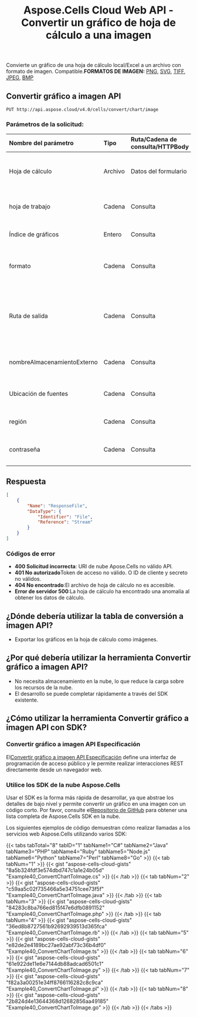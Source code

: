 ﻿---
title: Aspose.Cells Cloud Web API - Convertir un gráfico de hoja de cálculo a una imagen
second_title: Documen
ArticleTitle: Convert a Spreadsheet Chart to an Imag
linktitle: Convertir gráfico a imagen
type: docs
url: /es/convert-chart-to-image/
keywords: convert chart to image, png, svg, tiff, jpg, bmp, convert a Spreadsheet chart to png,convert an Excel chart to svg, convert an Excel chart to jpg, convert a Spreadsheet chart to bmp, convert an Excel chart to tif
description: Convierta un gráfico de un archivo de hoja de cálculo local/Excel a un archivo de imagen con Aspose.Cells Cloud Web API
weight: 100
kwords: Convertir un gráfico Excel a imagen, png, svg, tiff, jpg, bmp, hoja de cálculo
---
Convierte un gráfico de una hoja de cálculo local/Excel a un archivo con formato de imagen. Compatible.**FORMATOS DE IMAGEN:** [PNG](https://docs.fileformat.com/image/png/), [SVG](https://docs.fileformat.com/page-description-language/svg/), [TIFF](https://docs.fileformat.com/image/tiff/), [JPEG](https://docs.fileformat.com/image/jpeg/), [BMP](https://docs.fileformat.com/image/bmp/)

## **Convertir gráfico a imagen API**

```http
PUT http://api.aspose.cloud/v4.0/cells/convert/chart/image
```

### **Parámetros de la solicitud:**

| Nombre del parámetro| Tipo| Ruta/Cadena de consulta/HTTPBody| Descripción|
|:- |:- |:- |:- |
|Hoja de cálculo|Archivo|Datos del formulario|Sube el archivo de hoja de cálculo que contiene el gráfico.|
|hoja de trabajo|Cadena|Consulta|Especifique el nombre de la hoja de trabajo si corresponde.|
|Índice de gráficos|Entero|Consulta|Índice del gráfico a convertir.|
|formato|Cadena|Consulta|(Obligatorio) El tipo de imagen deseado (por ejemplo, svg, png, jpg).|
|Ruta de salida|Cadena|Consulta|(Opcional) La ruta de la carpeta donde se almacena el libro de trabajo; el valor predeterminado es nulo.|
|nombreAlmacenamientoExterno|Cadena|Consulta|Nombre del almacenamiento para el archivo de salida.|
|Ubicación de fuentes|Cadena|Consulta|Especifique fuentes personalizadas si es necesario.|
|región|Cadena|Consulta|Establecer la región de la hoja de cálculo.|
|contraseña|Cadena|Consulta|La contraseña para abrir el archivo de hoja de cálculo.|

## **Respuesta**

```json
[
    {
        "Name": "ResponseFile",
        "DataType": {
            "Identifier": "File",
            "Reference": "Stream"
        }
    }
]
```

### Códigos de error

- **400 Solicitud incorrecta**: URI de nube Apose.Cells no válido API.
- **401 No autorizado**Token de acceso no válido. O ID de cliente y secreto no válidos.
- **404 No encontrado**:El archivo de hoja de cálculo no es accesible.
- **Error de servidor 500**:La hoja de cálculo ha encontrado una anomalía al obtener los datos de cálculo.

## ¿Dónde debería utilizar la tabla de conversión a imagen API?

- Exportar los gráficos en la hoja de cálculo como imágenes.

## ¿Por qué debería utilizar la herramienta Convertir gráfico a imagen API?

- No necesita almacenamiento en la nube, lo que reduce la carga sobre los recursos de la nube.
- El desarrollo se puede completar rápidamente a través del SDK existente.

## ¿Cómo utilizar la herramienta Convertir gráfico a imagen API con SDK?

### Convertir gráfico a imagen API Especificación

 El[Convertir gráfico a imagen API Especificación](https://reference.aspose.cloud/cells/#/ConversionController/ConvertChartToImage) define una interfaz de programación de acceso público y le permite realizar interacciones REST directamente desde un navegador web.

### Utilice los SDK de la nube Aspose.Cells

Usar el SDK es la forma más rápida de desarrollar, ya que abstrae los detalles de bajo nivel y permite convertir un gráfico en una imagen con un código corto.
 Por favor, consulte el[Repositorio de GitHub](https://github.com/aspose-cells-cloud) para obtener una lista completa de Aspose.Cells SDK en la nube.

Los siguientes ejemplos de código demuestran cómo realizar llamadas a los servicios web Aspose.Cells utilizando varios SDK:

{{< tabs tabTotal="8" tabID="1" tabName1="C#" tabName2="Java" tabName3="PHP" tabName4="Ruby" tabName5="Node.js" tabName6="Python" tabName7="Perl" tabName8="Go" >}}
{{< tab tabNum="1" >}}
{{< gist "aspose-cells-cloud-gists" "8a5b324fdf3e574dbd747c1a1e24b05d" "Example40_ConvertChartToImage.cs" >}}
{{< /tab >}}
{{< tab tabNum="2" >}}
{{< gist "aspose-cells-cloud-gists" "c59aa5c02f735466a5e34751cee73f5f" "Example40_ConvertChartToImage.java" >}}
{{< /tab >}}
{{< tab tabNum="3" >}}
{{< gist "aspose-cells-cloud-gists" "84283c8ba766ed815f47e6dfb0891152" "Example40_ConvertChartToImage.php" >}}
{{< /tab >}}
{{< tab tabNum="4" >}}
{{< gist "aspose-cells-cloud-gists" "36ed8b8727561b92692939513d365fca" "Example40_ConvertChartToImage.rb" >}}
{{< /tab >}}
{{< tab tabNum="5" >}}
{{< gist "aspose-cells-cloud-gists" "e82de2e4189bc27ae92abf73c36b4df0" "Example40_ConvertChartToImage.ts" >}}
{{< /tab >}}
{{< tab tabNum="6" >}}
{{< gist "aspose-cells-cloud-gists" "61e922de11e6e7144db88adcad6501c1" "Example40_ConvertChartToImage.py" >}}
{{< /tab >}}
{{< tab tabNum="7" >}}
{{< gist "aspose-cells-cloud-gists" "f82a3a00251e34ff8766116282c8c9ca" "Example40_ConvertChartToImage.pl" >}}
{{< /tab >}}
{{< tab tabNum="8" >}}
{{< gist "aspose-cells-cloud-gists" "2b824d4e13644368d12682856aa49185" "Example40_ConvertChartToImage.go" >}}
{{< /tab >}}
{{< /tabs >}}
